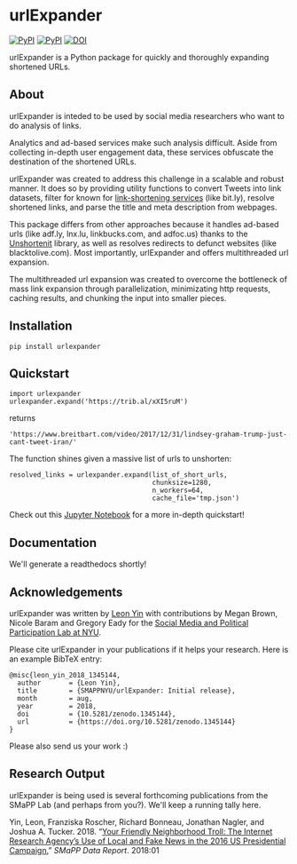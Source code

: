 # urlExpander

[![PyPI](https://img.shields.io/pypi/v/urlexpander.svg)](https://pypi.org/project/urlExpander/) [![PyPI](https://img.shields.io/pypi/l/urlexpander.svg)](https://github.com/SMAPPNYU/urlExpander/blob/master/LICENSE)
[![DOI](https://zenodo.org/badge/140624652.svg)](https://zenodo.org/badge/latestdoi/140624652)

urlExpander is a Python package for quickly and thoroughly expanding shortened URLs. 

## About
urlExpander is inteded to be used by social media researchers who want to do analysis of links.

Analytics and ad-based services make such analysis difficult. Aside from collecting in-depth user engagement data, these services obfuscate the destination of the shortened URLs.

urlExpander was created to address this challenge in a scalable and robust manner. It does so by providing utility functions to convert Tweets into link datasets, filter for known for [link-shortening services](https://github.com/SMAPPNYU/urlExpander/blob/master/urlexpander/core/constants.py#L4-L25) (like bit.ly), resolve shortened links, and parse the title and meta description from webpages.

This package differs from other approaches because it handles ad-based urls (like adf.ly, lnx.lu, linkbucks.com, and adfoc.us) thanks to the [Unshortenit](http://unshortenit.readthedocs.io/en/latest/) library, as well as resolves redirects to defunct websites (like blacktolive.com). Most importantly, urlExpander and offers multithreaded url expansion.

The multithreaded url expansion was created to overcome the bottleneck of mass link expansion through parallelization, minimizating http requests, caching results, and chunking the input into smaller pieces.

## Installation
```
pip install urlexpander
```

## Quickstart
```
import urlexpander
urlexpander.expand('https://trib.al/xXI5ruM')
```
returns
```
'https://www.breitbart.com/video/2017/12/31/lindsey-graham-trump-just-cant-tweet-iran/'
```
The function shines given a massive list of urls to unshorten:
```
resolved_links = urlexpander.expand(list_of_short_urls, 
                                    chunksize=1280, 
                                    n_workers=64,
                                    cache_file='tmp.json')
```

Check out this [Jupyter Notebook](http://nbviewer.jupyter.org/github/SMAPPNYU/urlExpander/blob/master/examples/quickstart.ipynb?flush_cache=true) for a more in-depth quickstart!

## Documentation
We'll generate a readthedocs shortly!

## Acknowledgements
urlExpander was written by [Leon Yin](http://www.leonyin.org/) with contributions by Megan Brown, Nicole Baram and Gregory Eady for the [Social Media and Political Participation Lab at NYU](www.smappnyu.org). 

Please cite urlExpander in your publications if it helps your research. Here is an example BibTeX entry:

```
@misc{leon_yin_2018_1345144,
  author       = {Leon Yin},
  title        = {SMAPPNYU/urlExpander: Initial release},
  month        = aug,
  year         = 2018,
  doi          = {10.5281/zenodo.1345144},
  url          = {https://doi.org/10.5281/zenodo.1345144}
}
```
Please also send us your work :)

## Research Output
urlExpander is being used is several forthcoming publications from the SMaPP Lab (and perhaps from you?).
We'll keep a running tally here.

Yin, Leon, Franziska Roscher, Richard Bonneau, Jonathan Nagler, and Joshua A. Tucker. 2018.
“[Your Friendly Neighborhood Troll: The Internet Research Agency’s Use of Local and Fake News in the 2016 US
Presidential Campaign.](https://smappnyu.org/wp-content/uploads/2018/11/SMaPP_Data_Report_2018_01_IRA_Links_1.pdf)” <i>SMaPP Data Report</i>. 2018:01
